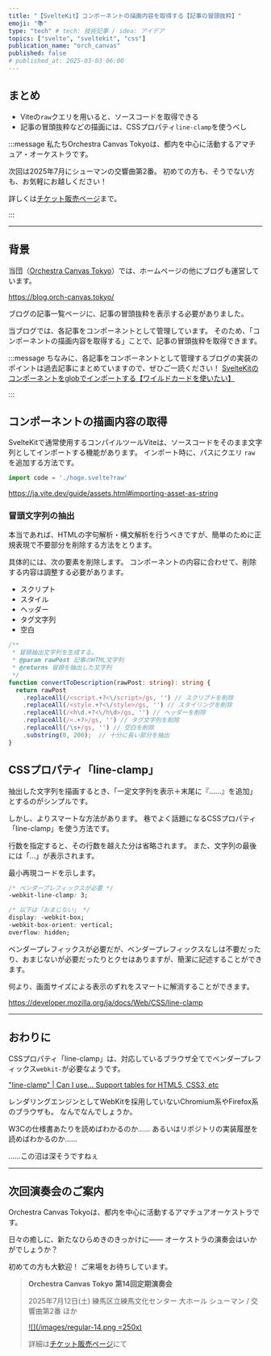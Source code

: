 ```yaml
---
title: "【SvelteKit】コンポーネントの描画内容を取得する【記事の冒頭抜粋】"
emoji: "📚"
type: "tech" # tech: 技術記事 / idea: アイデア
topics: ["svelte", "sveltekit", "css"]
publication_name: "orch_canvas"
published: false
# published_at: 2025-03-03 06:00
---
```


## まとめ

- Viteの`raw`クエリを用いると、ソースコードを取得できる
- 記事の冒頭抜粋などの描画には、CSSプロパティ`line-clamp`を使うべし

<!-- begin short upcoming concert announcement -->

:::message
私たちOrchestra Canvas Tokyoは、都内を中心に活動するアマチュア・オーケストラです。

次回は2025年7月にシューマンの交響曲第2番。
初めての方も、そうでない方も、お気軽にお越しください！

詳しくは[チケット販売ページ](https://teket.jp/1776/44429?uid=zenn)まで。
<!-- textlint-disable -->
:::
<!-- textlint-disable -->

<!-- end short upcoming concert announcement -->

---

## 背景

当団（[Orchestra Canvas Tokyo](https://www.orch-canvas.tokyo/)）では、ホームページの他にブログも運営しています。

https://blog.orch-canvas.tokyo/

ブログの記事一覧ページに、記事の冒頭抜粋を表示する必要がありました。

当ブログでは、各記事をコンポーネントとして管理しています。
そのため、「コンポーネントの描画内容を取得する」ことで、記事の冒頭抜粋を取得できます。

:::message
ちなみに、各記事をコンポーネントとして管理するブログの実装のポイントは過去記事にまとめていますので、ぜひご一読ください！
[SvelteKitのコンポーネントをglobでインポートする【ワイルドカードを使いたい】](https://zenn.dev/orch_canvas/articles/sveltekit-import-component-dynamically)

<!-- textlint-disable -->
:::
<!-- textlint-disable -->

## コンポーネントの描画内容の取得

SvelteKitで通常使用するコンパイルツールViteは、ソースコードをそのまま文字列としてインポートする機能があります。
インポート時に、パスにクエリ `raw` を追加する方法です。

```ts
import code = './hoge.svelte?raw'
```

https://ja.vite.dev/guide/assets.html#importing-asset-as-string

### 冒頭文字列の抽出

本当であれば、HTMLの字句解析・構文解析を行うべきですが、簡単のために正規表現で不要部分を削除する方法をとります。

具体的には、次の要素を削除します。
コンポーネントの内容に合わせて、削除する内容は調整する必要があります。

- スクリプト
- スタイル
- ヘッダー
- タグ文字列
- 空白

```ts
/**
 * 冒頭抽出文字列を生成する。
 * @param rawPost 記事のHTML文字列
 * @returns 冒頭を抽出した文字列
 */
function convertToDescription(rawPost: string): string {
  return rawPost
    .replaceAll(/<script.+?<\/script>/gs, '') // スクリプトを削除
    .replaceAll(/<style.+?<\/style>/gs, '') // スタイリングを削除
    .replaceAll(/<h\d.+?<\/h\d>/gs, '') // ヘッダーを削除
    .replaceAll(/<.+?>/gs, '') // タグ文字列を削除
    .replaceAll(/\s+/gs, '') // 空白を削除
    .substring(0, 200);  // 十分に長い部分を抽出
}
```

## CSSプロパティ「line-clamp」

抽出した文字列を描画するとき、「一定文字列を表示＋末尾に『……』を追加」とするのがシンプルです。

しかし、よりスマートな方法があります。
巷でよく話題になるCSSプロパティ「line-clamp」を使う方法です。

行数を指定すると、その行数を越えた分は省略されます。
また、文字列の最後には「…」が表示されます。

最小再現コードを示します。

```css
/* ベンダープレフィックスが必要 */
-webkit-line-clamp: 3;

/* 以下は「おまじない」 */
display: -webkit-box;
-webkit-box-orient: vertical;
overflow: hidden;
```

ベンダープレフィックスが必要だが、ベンダープレフィックスなしは不要だったり、おまじないが必要だったりとクセはありますが、簡潔に記述することができます。

何より、画面サイズによる表示のずれをスマートに解消することができます。

https://developer.mozilla.org/ja/docs/Web/CSS/line-clamp

---

## おわりに

CSSプロパティ「line-clamp」は、対応しているブラウザ全てでベンダープレフィックス`webkit-`が必要なようです。

["line-clamp" | Can I use... Support tables for HTML5, CSS3, etc](https://caniuse.com/?search=line-clamp)

レンダリングエンジンとしてWebKitを採用していないChromium系やFirefox系のブラウザも。
なんでなんでしょうか。

W3Cの仕様書あたりを読めばわかるのか……
あるいはリポジトリの実装履歴を読めばわかるのか……

……この沼は深そうですねぇ

---

<!-- begin long upcoming concert announcement -->

## 次回演奏会のご案内

Orchestra Canvas Tokyoは、都内を中心に活動するアマチュアオーケストラです。

日々の癒しに、新たなひらめきのきっかけに——
オーケストラの演奏会はいかがでしょうか？

初めての方も大歓迎！
ご来場をお待ちしています。

> **Orchestra Canvas Tokyo**
> **第14回定期演奏会**
>
> 2025年7月12日(土)
> 練馬区立練馬文化センター 大ホール
> シューマン / 交響曲第2番 ほか
>
> [![](/images/regular-14.png =250x)](https://www.orch-canvas.tokyo/concerts/regular-14)
>
> 詳細は[チケット販売ページ](https://teket.jp/1776/44429?uid=zenn)にて

<!-- end long upcoming concert announcement -->
